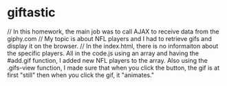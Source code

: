 # giftastic
// In this homework, the main job was to call AJAX to receive data from the giphy.com 
// My topic is about NFL players and I had to retrieve gifs and display it on the browser. 
// In the index.html, there is no informaiton about the specific players. All in the code.js using an array and having the #add.gif function, I added new NFL players to the array. Also using the .gifs-view function, I made sure that when you click the button, the gif is at first "still" then when you click the gif, it "animates." 
